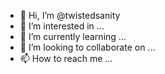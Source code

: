 - 👋 Hi, I’m @twistedsanity
- 👀 I’m interested in ...
- 🌱 I’m currently learning ...
- 💞️ I’m looking to collaborate on ...
- 📫 How to reach me ...

<!---
twistedsanity/twistedsanity is a ✨ special ✨ repository because its `README.md` (this file) appears on your GitHub profile.
You can click the Preview link to take a look at your changes.
--->
